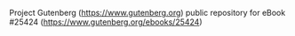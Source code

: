 Project Gutenberg (https://www.gutenberg.org) public repository for eBook #25424 (https://www.gutenberg.org/ebooks/25424)
